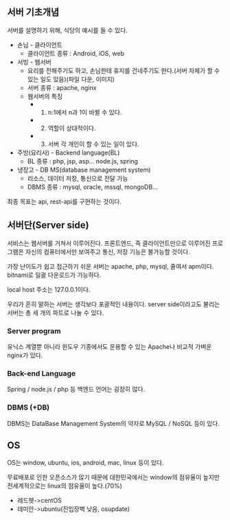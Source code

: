 ## 서버 기초개념

서버를 설명하기 위해, 식당의 예시를 들 수 있다.

* 손님 - 클라이언트
    * 클라이언트 종류 : Android, iOS, web
* 서빙 - 웹서버 
    * 요리를 전해주기도 하고, 손님한테 휴지를 건네주기도 한다.(서버 자체가 할 수 있는 일도 있음)(파일 다운, 이미지)
    * 서버 종류 : apache, nginx
    * 웹서버의 특징 
        * 1. n:1에서 n과 1이 바뀔 수 있다.
        * 2. 역할이 상대적이다.
        * 3. 서버 각 개인이 할 수 있는 일이 있다.
* 주방(요리사) - Backend language(BL)
    * BL 종류 : php, jsp, asp... node.js, spring
* 냉장고 - DB MS(database management system)
    * 리소스, 데이터 저장, 통신으로 전달 가능
    * DBMS 종류 : mysql, oracle, mssql, mongoDB...

최종 목표는 api, rest-api를 구현하는 것이다.

## 서버단(Server side)

서비스는 웹서버를 거쳐서 이루어진다. 프론트엔드, 즉 클라이언트만으로 이루어진 프로그램은 자신의 컴퓨터에서만 보여주고 통신, 저장 기능은 불가능할 것이다.

가장 난이도가 쉽고 접근하기 쉬운 서버는 apache, php, mysql, 줄여서 apm이다. bitnami로 일괄 다운로드가 가능하다.

local host 주소는 127.0.0.1이다. 

우리가 흔히 말하는 서버는 생각보다 포괄적인 내용이다. server side이라고도 불리는 서버는 총 세 개의 파트로 나눌 수 있다.

### Server program
유닉스 계열뿐 아니라 윈도우 기종에서도 운용할 수 있는 Apache나 비교적 가벼운 nginx가 있다.

### Back-end Language
Spring / node.js / php 등 백엔드 언어는 굉장히 많다.

### DBMS (+DB)
DBMS는 DataBase Management System의 약자로 MySQL / NoSQL 등이 있다.


## OS

OS는 window, ubuntu, ios, android, mac, linux 등이 있다.

무료배포로 인한 오픈소스가 많기 때문에 대한민국에서는 window의 점유율이 높지만 전세계적으로는 linux의 점유율이 높다.(70%)

* 레드헷->centOS
* 데미안->ubuntu(진입장벽 낮음, osupdate)
